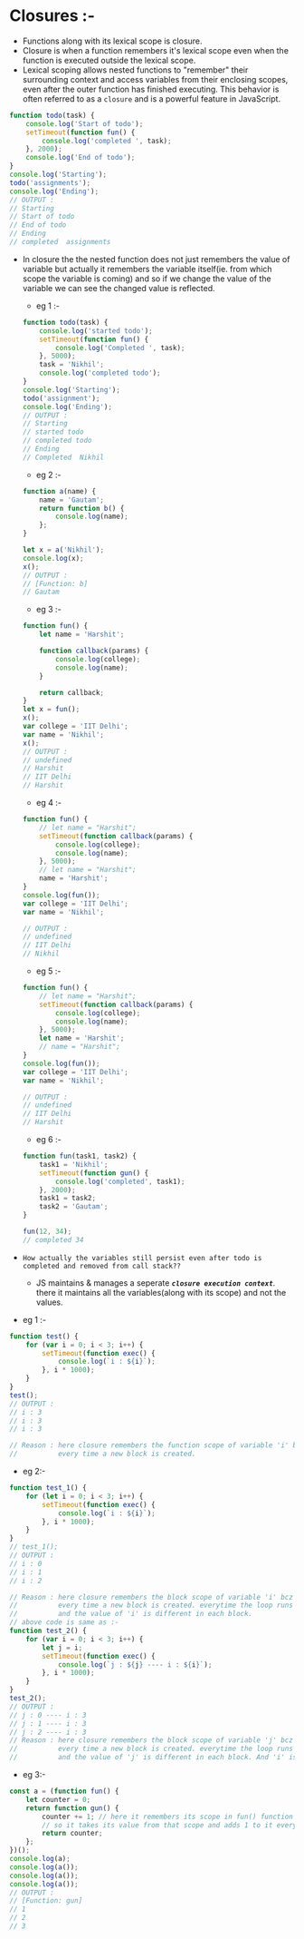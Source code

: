 # Closures :-

-   Functions along with its lexical scope is closure.
-   Closure is when a function remembers it's lexical scope even when the function is executed outside the lexical scope.
-   Lexical scoping allows nested functions to "remember" their surrounding context and access variables from their enclosing scopes, even after the outer function has finished executing. This behavior is often referred to as a `closure` and is a powerful feature in JavaScript.

```js
function todo(task) {
    console.log('Start of todo');
    setTimeout(function fun() {
        console.log('completed ', task);
    }, 2000);
    console.log('End of todo');
}
console.log('Starting');
todo('assignments');
console.log('Ending');
// OUTPUT :
// Starting
// Start of todo
// End of todo
// Ending
// completed  assignments
```

-   In closure the the nested function does not just remembers the value of variable but actually it remembers the variable itself(ie. from which scope the variable is coming) and so if we change the value of the variable we can see the changed value is reflected.

    -   eg 1 :-

    ```js
    function todo(task) {
        console.log('started todo');
        setTimeout(function fun() {
            console.log('Completed ', task);
        }, 5000);
        task = 'Nikhil';
        console.log('completed todo');
    }
    console.log('Starting');
    todo('assignment');
    console.log('Ending');
    // OUTPUT :
    // Starting
    // started todo
    // completed todo
    // Ending
    // Completed  Nikhil
    ```

    -   eg 2 :-

    ```js
    function a(name) {
        name = 'Gautam';
        return function b() {
            console.log(name);
        };
    }

    let x = a('Nikhil');
    console.log(x);
    x();
    // OUTPUT :
    // [Function: b]
    // Gautam
    ```

    -   eg 3 :-

    ```js
    function fun() {
        let name = 'Harshit';

        function callback(params) {
            console.log(college);
            console.log(name);
        }

        return callback;
    }
    let x = fun();
    x();
    var college = 'IIT Delhi';
    var name = 'Nikhil';
    x();
    // OUTPUT :
    // undefined
    // Harshit
    // IIT Delhi
    // Harshit
    ```

    -   eg 4 :-

    ```js
    function fun() {
        // let name = "Harshit";
        setTimeout(function callback(params) {
            console.log(college);
            console.log(name);
        }, 5000);
        // let name = "Harshit";
        name = 'Harshit';
    }
    console.log(fun());
    var college = 'IIT Delhi';
    var name = 'Nikhil';

    // OUTPUT :
    // undefined
    // IIT Delhi
    // Nikhil
    ```

    -   eg 5 :-

    ```js
    function fun() {
        // let name = "Harshit";
        setTimeout(function callback(params) {
            console.log(college);
            console.log(name);
        }, 5000);
        let name = 'Harshit';
        // name = "Harshit";
    }
    console.log(fun());
    var college = 'IIT Delhi';
    var name = 'Nikhil';

    // OUTPUT :
    // undefined
    // IIT Delhi
    // Harshit
    ```

    -   eg 6 :-

    ```js
    function fun(task1, task2) {
        task1 = 'Nikhil';
        setTimeout(function gun() {
            console.log('completed', task1);
        }, 2000);
        task1 = task2;
        task2 = 'Gautam';
    }

    fun(12, 34);
    // completed 34
    ```

-   `How actually the variables still persist even after todo is completed and removed from call stack??`
    -   JS maintains & manages a seperate **_`closure execution context`_**. there it maintains all the variables(along with its scope) and not the values.
-   eg 1 :-

```js
function test() {
    for (var i = 0; i < 3; i++) {
        setTimeout(function exec() {
            console.log(`i : ${i}`);
        }, i * 1000);
    }
}
test();
// OUTPUT :
// i : 3
// i : 3
// i : 3

// Reason : here closure remembers the function scope of variable 'i' bcz of 'var'.
//          every time a new block is created.
```

-   eg 2:-

```js
function test_1() {
    for (let i = 0; i < 3; i++) {
        setTimeout(function exec() {
            console.log(`i : ${i}`);
        }, i * 1000);
    }
}
// test_1();
// OUTPUT :
// i : 0
// i : 1
// i : 2

// Reason : here closure remembers the block scope of variable 'i' bcz of 'let'.
//          every time a new block is created. everytime the loop runs a new block is created
//          and the value of 'i' is different in each block.
// above code is same as :-
function test_2() {
    for (var i = 0; i < 3; i++) {
        let j = i;
        setTimeout(function exec() {
            console.log(`j : ${j} ---- i : ${i}`);
        }, i * 1000);
    }
}
test_2();
// OUTPUT :
// j : 0 ---- i : 3
// j : 1 ---- i : 3
// j : 2 ---- i : 3
// Reason : here closure remembers the block scope of variable 'j' bcz of 'let'.
//          every time a new block is created. everytime the loop runs a new block is created
//          and the value of 'j' is different in each block. And 'i' is function scope.
```

-   eg 3:-

```js
const a = (function fun() {
    let counter = 0;
    return function gun() {
        counter += 1; // here it remembers its scope in fun() function block.
        // so it takes its value from that scope and adds 1 to it everytime.
        return counter;
    };
})();
console.log(a);
console.log(a());
console.log(a());
console.log(a());
// OUTPUT :
// [Function: gun]
// 1
// 2
// 3
```
